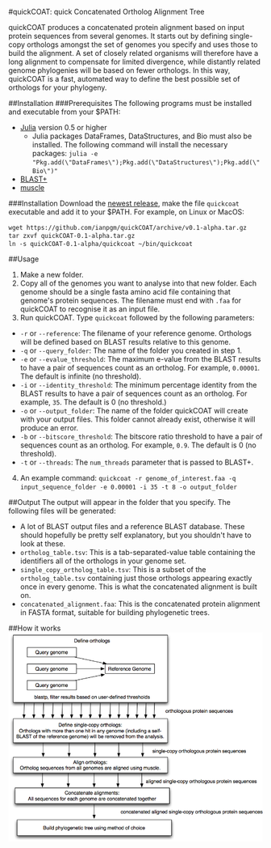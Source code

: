 #quickCOAT: quick Concatenated Ortholog Alignment Tree

quickCOAT produces a concatenated protein alignment based on input protein sequences from several genomes. It starts out by defining single-copy orthologs amongst the set of genomes you specify and uses those to build the alignment. A set of closely related organisms will therefore have a long alignment to compensate for limited divergence, while distantly related genome phylogenies will be based on fewer orthologs. In this way, quickCOAT is a fast, automated way to define the best possible set of orthologs for your phylogeny.

##Installation
###Prerequisites
The following programs must be installed and executable from your $PATH:
* [Julia](http://www.julialang.com/) version 0.5 or higher
  * Julia packages DataFrames, DataStructures, and Bio must also be installed. The following command will install the necessary packages: `julia -e "Pkg.add(\"DataFrames\");Pkg.add(\"DataStructures\");Pkg.add(\"Bio\")"`
* [BLAST+](https://blast.ncbi.nlm.nih.gov/Blast.cgi?CMD=Web&PAGE_TYPE=BlastDocs&DOC_TYPE=Download)
* [muscle](http://www.drive5.com/muscle/manual/install.html)

###Installation
Download the [newest release](https://github.com/ianpgm/quickCOAT/releases/), make the file `quickcoat` executable and add it to your $PATH. For example, on Linux or MacOS:
```
wget https://github.com/ianpgm/quickCOAT/archive/v0.1-alpha.tar.gz
tar zxvf quickCOAT-0.1-alpha.tar.gz
ln -s quickCOAT-0.1-alpha/quickcoat ~/bin/quickcoat
```

##Usage
1. Make a new folder.
2. Copy all of the genomes you want to analyse into that new folder. Each genome should be a single fasta amino acid file containing that genome's protein sequences. The filename must end with `.faa` for quickCOAT to recognise it as an input file.
3. Run quickCOAT. Type `quickcoat` followed by the following parameters:
  * `-r` or `--reference`: The filename of your reference genome. Orthologs will be defined based on BLAST results relative to this genome.
  * `-q` or `--query_folder`: The name of the folder you created in step 1.
  * `-e` or `--evalue_threshold`: The maximum e-value from the BLAST results to have a pair of sequences count as an ortholog. For example, `0.00001`. The default is infinite (no threshold).
  * `-i` or `--identity_threshold`: The minimum percentage identity from the BLAST results to have a pair of sequences count as an ortholog. For example, `35`. The default is 0 (no threshold.)
  * `-o` or `--output_folder`: The name of the folder quickCOAT will create with your output files. This folder cannot already exist, otherwise it will produce an error.
  * `-b` or `--bitscore_threshold`: The bitscore ratio threshold to have a pair of sequences count as an ortholog. For example, `0.9`. The default is 0 (no threshold).
  * `-t` or `--threads`: The `num_threads` parameter that is passed to BLAST+.
4. An example command: `quickcoat -r genome_of_interest.faa -q input_sequence_folder -e 0.00001 -i 35 -t 8 -o output_folder`

##Output
The output will appear in the folder that you specify. The following files will be generated:
* A lot of BLAST output files and a reference BLAST database. These should hopefully be pretty self explanatory, but you shouldn't have to look at these.
* `ortholog_table.tsv`: This is a tab-separated-value table containing the identifiers all of the orthologs in your genome set.
* `single_copy_ortholog_table.tsv`: This is a subset of the `ortholog_table.tsv` containing just those orthologs appearing exactly once in every genome. This is what the concatenated alignment is built on.
* `concatenated_alignment.faa`: This is the concatenated protein alignment in FASTA format, suitable for building phylogenetic trees.

##How it works
![quickCOAT overview chart](https://github.com/ianpgm/quickCOAT/blob/master/overview_chart.png)
